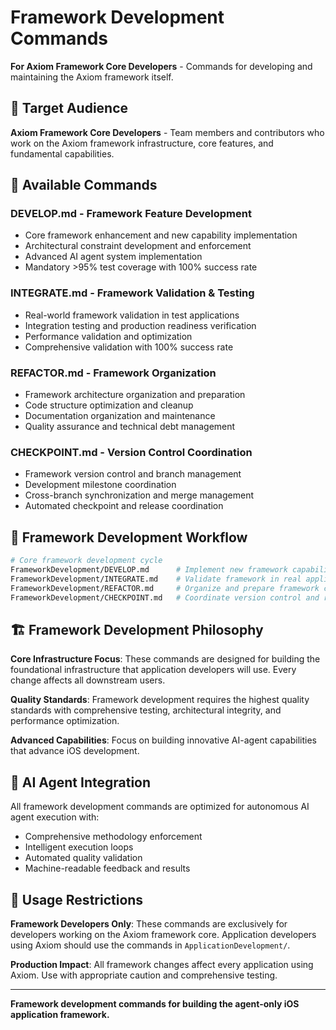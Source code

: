 # Framework Development Commands

**For Axiom Framework Core Developers** - Commands for developing and maintaining the Axiom framework itself.

## 🎯 Target Audience

**Axiom Framework Core Developers** - Team members and contributors who work on the Axiom framework infrastructure, core features, and fundamental capabilities.

## 📁 Available Commands

### **DEVELOP.md** - Framework Feature Development
- Core framework enhancement and new capability implementation
- Architectural constraint development and enforcement
- Advanced AI agent system implementation
- Mandatory >95% test coverage with 100% success rate

### **INTEGRATE.md** - Framework Validation & Testing
- Real-world framework validation in test applications
- Integration testing and production readiness verification
- Performance validation and optimization
- Comprehensive validation with 100% success rate

### **REFACTOR.md** - Framework Organization
- Framework architecture organization and preparation
- Code structure optimization and cleanup
- Documentation organization and maintenance
- Quality assurance and technical debt management

### **CHECKPOINT.md** - Version Control Coordination
- Framework version control and branch management
- Development milestone coordination
- Cross-branch synchronization and merge management
- Automated checkpoint and release coordination

## 🤖 Framework Development Workflow

```bash
# Core framework development cycle
FrameworkDevelopment/DEVELOP.md      # Implement new framework capabilities
FrameworkDevelopment/INTEGRATE.md    # Validate framework in real applications
FrameworkDevelopment/REFACTOR.md     # Organize and prepare framework code
FrameworkDevelopment/CHECKPOINT.md   # Coordinate version control and releases
```

## 🏗️ Framework Development Philosophy

**Core Infrastructure Focus**: These commands are designed for building the foundational infrastructure that application developers will use. Every change affects all downstream users.

**Quality Standards**: Framework development requires the highest quality standards with comprehensive testing, architectural integrity, and performance optimization.

**Advanced Capabilities**: Focus on building innovative AI-agent capabilities that advance iOS development.

## 🧠 AI Agent Integration

All framework development commands are optimized for autonomous AI agent execution with:
- Comprehensive methodology enforcement
- Intelligent execution loops
- Automated quality validation
- Machine-readable feedback and results

## 🚫 Usage Restrictions

**Framework Developers Only**: These commands are exclusively for developers working on the Axiom framework core. Application developers using Axiom should use the commands in `ApplicationDevelopment/`.

**Production Impact**: All framework changes affect every application using Axiom. Use with appropriate caution and comprehensive testing.

---

**Framework development commands for building the agent-only iOS application framework.**